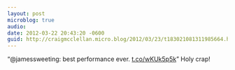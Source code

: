 ```yaml
---
layout: post
microblog: true
audio: 
date: 2012-03-22 20:43:20 -0600
guid: http://craigmcclellan.micro.blog/2012/03/23/t183021081311985664.html
---
```

“@jamessweeting: best performance ever. [t.co/wKUk5p5k](http://t.co/wKUk5p5k)” Holy crap!
